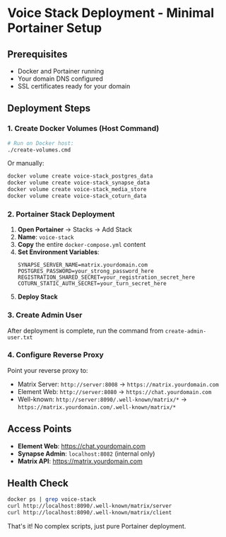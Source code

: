 # Voice Stack Deployment - Minimal Portainer Setup

## Prerequisites
- Docker and Portainer running
- Your domain DNS configured
- SSL certificates ready for your domain

## Deployment Steps

### 1. Create Docker Volumes (Host Command)
```bash
# Run on Docker host:
./create-volumes.cmd
```
Or manually:
```bash
docker volume create voice-stack_postgres_data
docker volume create voice-stack_synapse_data
docker volume create voice-stack_media_store
docker volume create voice-stack_coturn_data
```

### 2. Portainer Stack Deployment

1. **Open Portainer** → Stacks → Add Stack
2. **Name**: `voice-stack`
3. **Copy** the entire `docker-compose.yml` content
4. **Set Environment Variables**:
   ```
   SYNAPSE_SERVER_NAME=matrix.yourdomain.com
   POSTGRES_PASSWORD=your_strong_password_here
   REGISTRATION_SHARED_SECRET=your_registration_secret_here
   COTURN_STATIC_AUTH_SECRET=your_turn_secret_here
   ```
5. **Deploy Stack**

### 3. Create Admin User
After deployment is complete, run the command from `create-admin-user.txt`

### 4. Configure Reverse Proxy
Point your reverse proxy to:
- Matrix Server: `http://server:8008` → `https://matrix.yourdomain.com`
- Element Web: `http://server:8080` → `https://chat.yourdomain.com`
- Well-known: `http://server:8090/.well-known/matrix/*` → `https://matrix.yourdomain.com/.well-known/matrix/*`

## Access Points
- **Element Web**: https://chat.yourdomain.com
- **Synapse Admin**: `localhost:8082` (internal only)
- **Matrix API**: https://matrix.yourdomain.com

## Health Check
```bash
docker ps | grep voice-stack
curl http://localhost:8090/.well-known/matrix/server
curl http://localhost:8090/.well-known/matrix/client
```

That's it! No complex scripts, just pure Portainer deployment.
